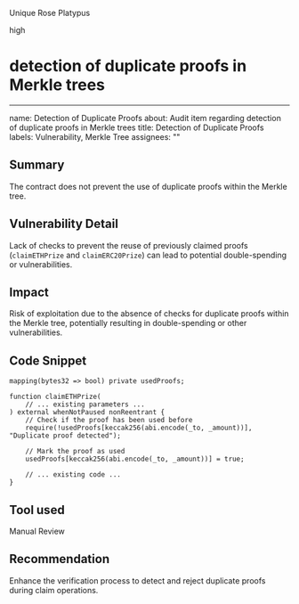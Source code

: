 Unique Rose Platypus

high

# detection of duplicate proofs in Merkle trees


---
name: Detection of Duplicate Proofs
about: Audit item regarding detection of duplicate proofs in Merkle trees
title: Detection of Duplicate Proofs
labels: Vulnerability, Merkle Tree
assignees: ""

## Summary
The contract does not prevent the use of duplicate proofs within the Merkle tree.

## Vulnerability Detail
Lack of checks to prevent the reuse of previously claimed proofs (`claimETHPrize` and `claimERC20Prize`) can lead to potential double-spending or vulnerabilities.

## Impact
Risk of exploitation due to the absence of checks for duplicate proofs within the Merkle tree, potentially resulting in double-spending or other vulnerabilities.

## Code Snippet
```solidity
mapping(bytes32 => bool) private usedProofs;

function claimETHPrize(
    // ... existing parameters ...
) external whenNotPaused nonReentrant {
    // Check if the proof has been used before
    require(!usedProofs[keccak256(abi.encode(_to, _amount))], "Duplicate proof detected");
    
    // Mark the proof as used
    usedProofs[keccak256(abi.encode(_to, _amount))] = true;

    // ... existing code ...
}
```
## Tool used
Manual Review

## Recommendation
Enhance the verification process to detect and reject duplicate proofs during claim operations.
